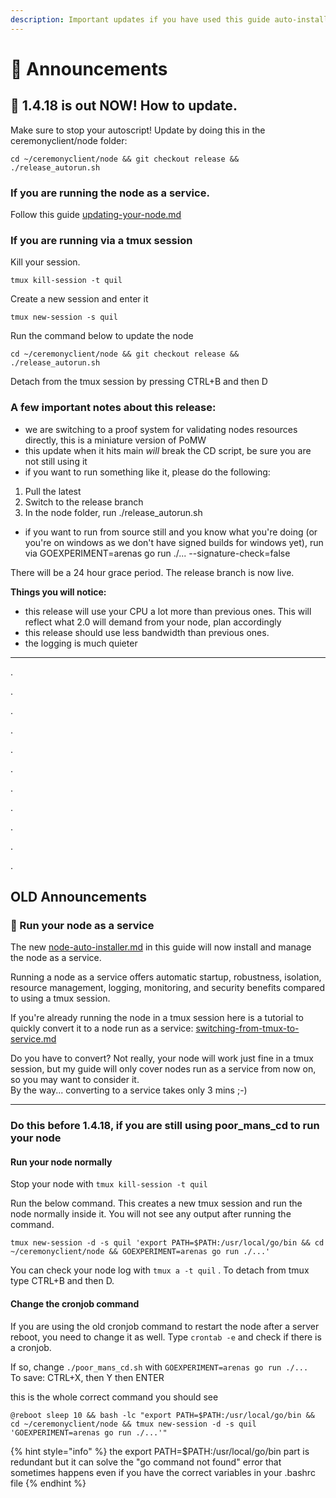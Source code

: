 ```yaml
---
description: Important updates if you have used this guide auto-installer
---
```


# 📣 Announcements

## 📌 1.4.18 is out NOW! How to update.

Make sure to stop your autoscript! Update by doing this in the ceremonyclient/node folder:

```
cd ~/ceremonyclient/node && git checkout release && ./release_autorun.sh
```

### If you are running the node as a service.&#x20;

Follow this guide  [updating-your-node.md](updating-your-node.md "mention")

### If you are running via  a tmux session

Kill your session.

```
tmux kill-session -t quil
```

Create a new session and enter it

```
tmux new-session -s quil
```

Run the command below to update the node

```
cd ~/ceremonyclient/node && git checkout release && ./release_autorun.sh
```

Detach from the tmux session by pressing CTRL+B and then D



### A few important notes about this release:

* we are switching to a proof system for validating nodes resources directly, this is a miniature version of PoMW
* this update when it hits main _will_ break the CD script, be sure you are not still using it
* if you want to run something like it, please do the following:

1. Pull the latest
2. Switch to the release branch
3. In the node folder, run ./release\_autorun.sh

* if you want to run from source still and you know what you're doing (or you're on windows as we don't have signed builds for windows yet), run via GOEXPERIMENT=arenas go run ./... --signature-check=false

There will be a 24 hour grace period. The release branch is now live.

**Things you will notice:**

* this release will use your CPU a lot more than previous ones. This will reflect what 2.0 will demand from your node, plan accordingly
* this release should use less bandwidth than previous ones.
* the logging is much quieter

***

.

.

.

.

.

.

.

.

.

.

.

## OLD Announcements

### 📌 Run your node as a service

The new [node-auto-installer.md](node-auto-installer.md "mention") in this guide will now install and manage the node as a service.

Running a node as a service offers automatic startup, robustness, isolation, resource management, logging, monitoring, and security benefits compared to using a tmux session.

If you're already running the node in a tmux session here is a tutorial to quickly convert it to a node run as a service: [switching-from-tmux-to-service.md](tutorials/switching-from-tmux-to-service.md "mention")

Do you have to convert? Not really, your node will work just fine in a tmux session, but my guide will only cover nodes run as a service from now on, so you may want to consider it.\
By the way... converting to a service takes only 3 mins ;-)

***

### Do this before 1.4.18, if you are still using poor\_mans\_cd to run your node

#### Run your node normally

Stop your node with  `tmux kill-session -t quil`

Run the below command. This creates a new tmux session and run the node normally inside it. You will not see any output after running the command.&#x20;

```
tmux new-session -d -s quil 'export PATH=$PATH:/usr/local/go/bin && cd ~/ceremonyclient/node && GOEXPERIMENT=arenas go run ./...'
```

You can check your node log with `tmux a -t quil` . To detach from tmux type CTRL+B and then D.

#### Change the cronjob command

If you are using the old cronjob command to restart the node after a server reboot, you need to change it as well. Type `crontab -e` and check if there is a cronjob.

If so, change `./poor_mans_cd.sh` with `GOEXPERIMENT=arenas go run ./...` \
To save: CTRL+X, then Y then ENTER

this is the whole correct command you should see&#x20;

`@reboot sleep 10 && bash -lc "export PATH=$PATH:/usr/local/go/bin && cd ~/ceremonyclient/node && tmux new-session -d -s quil 'GOEXPERIMENT=arenas go run ./...'"`

{% hint style="info" %}
the export PATH=$PATH:/usr/local/go/bin part is redundant but it can solve the "go command not found" error that sometimes happens even if you have the correct variables in your .bashrc file
{% endhint %}

